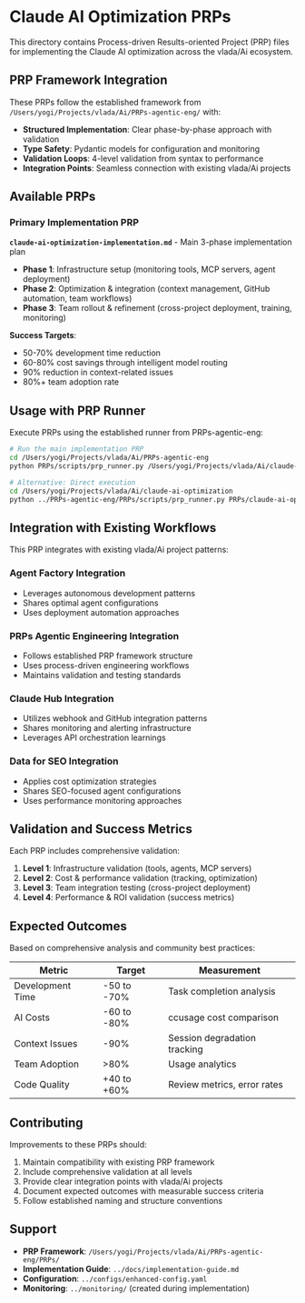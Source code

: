 # Claude AI Optimization PRPs

This directory contains Process-driven Results-oriented Project (PRP) files for implementing the Claude AI optimization across the vlada/Ai ecosystem.

## PRP Framework Integration

These PRPs follow the established framework from `/Users/yogi/Projects/vlada/Ai/PRPs-agentic-eng/` with:

- **Structured Implementation**: Clear phase-by-phase approach with validation
- **Type Safety**: Pydantic models for configuration and monitoring
- **Validation Loops**: 4-level validation from syntax to performance
- **Integration Points**: Seamless connection with existing vlada/Ai projects

## Available PRPs

### Primary Implementation PRP

**`claude-ai-optimization-implementation.md`** - Main 3-phase implementation plan
- **Phase 1**: Infrastructure setup (monitoring tools, MCP servers, agent deployment)
- **Phase 2**: Optimization & integration (context management, GitHub automation, team workflows)  
- **Phase 3**: Team rollout & refinement (cross-project deployment, training, monitoring)

**Success Targets**:
- 50-70% development time reduction
- 60-80% cost savings through intelligent model routing
- 90% reduction in context-related issues
- 80%+ team adoption rate

## Usage with PRP Runner

Execute PRPs using the established runner from PRPs-agentic-eng:

```bash
# Run the main implementation PRP
cd /Users/yogi/Projects/vlada/Ai/PRPs-agentic-eng
python PRPs/scripts/prp_runner.py /Users/yogi/Projects/vlada/Ai/claude-ai-optimization/PRPs/claude-ai-optimization-implementation.md

# Alternative: Direct execution
cd /Users/yogi/Projects/vlada/Ai/claude-ai-optimization
python ../PRPs-agentic-eng/PRPs/scripts/prp_runner.py PRPs/claude-ai-optimization-implementation.md
```

## Integration with Existing Workflows

This PRP integrates with existing vlada/Ai project patterns:

### Agent Factory Integration
- Leverages autonomous development patterns
- Shares optimal agent configurations
- Uses deployment automation approaches

### PRPs Agentic Engineering Integration  
- Follows established PRP framework structure
- Uses process-driven engineering workflows
- Maintains validation and testing standards

### Claude Hub Integration
- Utilizes webhook and GitHub integration patterns
- Shares monitoring and alerting infrastructure
- Leverages API orchestration learnings

### Data for SEO Integration
- Applies cost optimization strategies
- Shares SEO-focused agent configurations
- Uses performance monitoring approaches

## Validation and Success Metrics

Each PRP includes comprehensive validation:

1. **Level 1**: Infrastructure validation (tools, agents, MCP servers)
2. **Level 2**: Cost & performance validation (tracking, optimization)
3. **Level 3**: Team integration testing (cross-project deployment)
4. **Level 4**: Performance & ROI validation (success metrics)

## Expected Outcomes

Based on comprehensive analysis and community best practices:

| Metric | Target | Measurement |
|--------|--------|-------------|
| Development Time | -50 to -70% | Task completion analysis |
| AI Costs | -60 to -80% | ccusage cost comparison |
| Context Issues | -90% | Session degradation tracking |
| Team Adoption | >80% | Usage analytics |
| Code Quality | +40 to +60% | Review metrics, error rates |

## Contributing

Improvements to these PRPs should:

1. Maintain compatibility with existing PRP framework
2. Include comprehensive validation at all levels
3. Provide clear integration points with vlada/Ai projects
4. Document expected outcomes with measurable success criteria
5. Follow established naming and structure conventions

## Support

- **PRP Framework**: `/Users/yogi/Projects/vlada/Ai/PRPs-agentic-eng/PRPs/`
- **Implementation Guide**: `../docs/implementation-guide.md`
- **Configuration**: `../configs/enhanced-config.yaml`
- **Monitoring**: `../monitoring/` (created during implementation)